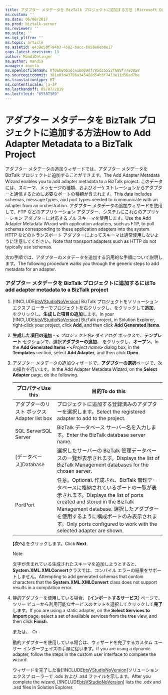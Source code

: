 ```yaml
---
title: アダプター メタデータを BizTalk プロジェクトに追加する方法 |Microsoft Docs
ms.custom: ''
ms.date: 06/08/2017
ms.prod: biztalk-server
ms.reviewer: ''
ms.suite: ''
ms.tgt_pltfrm: ''
ms.topic: article
ms.assetid: e439e5bf-94b3-4582-bacc-b058e6eb8e17
caps.latest.revision: 13
author: MandiOhlinger
ms.author: mandia
manager: anneta
ms.openlocfilehash: 0f06b60b1dce1b0b9df785d25552f688f7793858
ms.sourcegitcommit: 381e83d43796a345488d54b3f7413e11d56ad7be
ms.translationtype: MT
ms.contentlocale: ja-JP
ms.lasthandoff: 05/07/2019
ms.locfileid: "65387309"
---
```

# <a name="how-to-add-adapter-metadata-to-a-biztalk-project"></a><span data-ttu-id="fe4f6-102">アダプター メタデータを BizTalk プロジェクトに追加する方法</span><span class="sxs-lookup"><span data-stu-id="fe4f6-102">How to Add Adapter Metadata to a BizTalk Project</span></span>
<span data-ttu-id="fe4f6-103">アダプター メタデータの追加ウィザードでは、アダプター メタデータを BizTalk プロジェクトに追加することができます。</span><span class="sxs-lookup"><span data-stu-id="fe4f6-103">The Add Adapter Metadata Wizard enables you to add adapter metadata to a BizTalk project.</span></span> <span data-ttu-id="fe4f6-104">このデータには、スキーマ、メッセージの種類、およびオーケストレーションからアダプターと通信するために必要なポートの種類が含まれます。</span><span class="sxs-lookup"><span data-stu-id="fe4f6-104">This data includes schemas, message types, and port types needed to communicate with an adapter from an orchestration.</span></span> <span data-ttu-id="fe4f6-105">アダプター メタデータの追加ウィザードを使用して、FTP などのアプリケーション アダプター、システムにこれらのアプリケーション アダプターに対応するプル スキーマを使用します。</span><span class="sxs-lookup"><span data-stu-id="fe4f6-105">Use the Add Adapter Metadata Wizard with application adapters, such as FTP, to pull schemas corresponding to these application adapters into the system.</span></span> <span data-ttu-id="fe4f6-106">HTTP などのトランスポート アダプターによってスキーマは通常使用しないように注意してください。</span><span class="sxs-lookup"><span data-stu-id="fe4f6-106">Note that transport adapters such as HTTP do not typically use schemas.</span></span>  
  
 <span data-ttu-id="fe4f6-107">次の手順では、アダプターのメタデータを追加する汎用的な手順について説明します。</span><span class="sxs-lookup"><span data-stu-id="fe4f6-107">The following procedure walks you through the generic steps to add metadata for an adapter.</span></span>  
  
### <a name="to-add-adapter-metadata-to-a-biztalk-project"></a><span data-ttu-id="fe4f6-108">アダプター メタデータを BizTalk プロジェクトに追加するには</span><span class="sxs-lookup"><span data-stu-id="fe4f6-108">To add adapter metadata to a BizTalk project</span></span>  
  
1. <span data-ttu-id="fe4f6-109">[!INCLUDE[btsVStudioNoVersion](../includes/btsvstudionoversion-md.md)] BizTalk プロジェクトをソリューション エクスプ ローラーでプロジェクトを右クリックし、をクリックして**追加**、 をクリックし、**生成した項目の追加**します。</span><span class="sxs-lookup"><span data-stu-id="fe4f6-109">In your [!INCLUDE[btsVStudioNoVersion](../includes/btsvstudionoversion-md.md)] BizTalk project, in Solution Explorer, right-click your project, click **Add**, and then click **Add Generated Items**.</span></span>  
  
2. <span data-ttu-id="fe4f6-110">**生成した項目の追加 - \<** <em>プロジェクト名</em>**\>**  ダイアログ ボックスで、**テンプレート** セクションで、選択**アダプターの追加**、 をクリックし、**オープン**。</span><span class="sxs-lookup"><span data-stu-id="fe4f6-110">In the **Add Generated Items - \<**<em>Project name</em>**\>** dialog box, in the **Templates** section, select **Add Adapter**, and then click **Open**.</span></span>  
  
3. <span data-ttu-id="fe4f6-111">アダプター メタデータの追加ウィザードで、**アダプターの選択**ページで、次の操作を行います。</span><span class="sxs-lookup"><span data-stu-id="fe4f6-111">In the Add Adapter Metadata Wizard, on the **Select Adapter** page, do the following.</span></span>  
  
   |<span data-ttu-id="fe4f6-112">プロパティ</span><span class="sxs-lookup"><span data-stu-id="fe4f6-112">Use this</span></span>|<span data-ttu-id="fe4f6-113">目的</span><span class="sxs-lookup"><span data-stu-id="fe4f6-113">To do this</span></span>|  
   |--------------|----------------|  
   |<span data-ttu-id="fe4f6-114">アダプターのリスト ボックス</span><span class="sxs-lookup"><span data-stu-id="fe4f6-114">Adapter list box</span></span>|<span data-ttu-id="fe4f6-115">プロジェクトに追加する登録済みのアダプターを選択します。</span><span class="sxs-lookup"><span data-stu-id="fe4f6-115">Select the registered adapter to add to the project.</span></span>|  
   |<span data-ttu-id="fe4f6-116">SQL Server</span><span class="sxs-lookup"><span data-stu-id="fe4f6-116">SQL Server</span></span>|<span data-ttu-id="fe4f6-117">BizTalk データベース サーバー名を入力します。</span><span class="sxs-lookup"><span data-stu-id="fe4f6-117">Enter the BizTalk database server name.</span></span>|  
   |<span data-ttu-id="fe4f6-118">[データベース]</span><span class="sxs-lookup"><span data-stu-id="fe4f6-118">Database</span></span>|<span data-ttu-id="fe4f6-119">選択したサーバーの BizTalk 管理データベースの一覧が表示されます。</span><span class="sxs-lookup"><span data-stu-id="fe4f6-119">Displays the list of BizTalk Management databases for the chosen server.</span></span>|  
   |<span data-ttu-id="fe4f6-120">Port</span><span class="sxs-lookup"><span data-stu-id="fe4f6-120">Port</span></span>|<span data-ttu-id="fe4f6-121">任意。</span><span class="sxs-lookup"><span data-stu-id="fe4f6-121">Optional.</span></span> <span data-ttu-id="fe4f6-122">作成され、BizTalk 管理データベースに格納されているポートの一覧が表示されます。</span><span class="sxs-lookup"><span data-stu-id="fe4f6-122">Displays the list of ports created and stored in the BizTalk Management database.</span></span> <span data-ttu-id="fe4f6-123">選択したアダプターを使用するように構成ポートのみ表示されます。</span><span class="sxs-lookup"><span data-stu-id="fe4f6-123">Only ports configured to work with the selected adapter are shown.</span></span>|  
  
    <span data-ttu-id="fe4f6-124">**[次へ]** をクリックします。</span><span class="sxs-lookup"><span data-stu-id="fe4f6-124">Click **Next**.</span></span>  
  
   > [!NOTE]
   >  <span data-ttu-id="fe4f6-125">文字が含まれている生成されたスキーマを追加しようとすると、 **System.XML.XMLConvert**クラスでは、コンパイル エラーの結果をサポートしません。</span><span class="sxs-lookup"><span data-stu-id="fe4f6-125">Attempting to add generated schemas that contain characters that the **System.XML.XMLConvert** class does not support results in a compilation error.</span></span>  
  
4. <span data-ttu-id="fe4f6-126">静的アダプターを使用している場合、 **[インポートするサービス**] ページで、ツリー ビューから利用可能なサービスのセットを選択してクリックして**完了**します。</span><span class="sxs-lookup"><span data-stu-id="fe4f6-126">If you are using a static adapter, on the **Select Services to Import** page, select a set of available services from the tree view, and then click **Finish**.</span></span>  
  
    <span data-ttu-id="fe4f6-127">または、</span><span class="sxs-lookup"><span data-stu-id="fe4f6-127">–Or–</span></span>  
  
    <span data-ttu-id="fe4f6-128">動的アダプターを使用している場合は、ウィザードを完了するカスタム ユーザー インターフェイスの手順に従います。</span><span class="sxs-lookup"><span data-stu-id="fe4f6-128">If you are using a dynamic adapter, follow the steps in the custom user interface to complete the wizard.</span></span>  
  
   <span data-ttu-id="fe4f6-129">ウィザードを完了した後[!INCLUDE[btsVStudioNoVersion](../includes/btsvstudionoversion-md.md)]ソリューション エクスプ ローラーで .odx および .xsd ファイルを示します。</span><span class="sxs-lookup"><span data-stu-id="fe4f6-129">After you complete the wizard, [!INCLUDE[btsVStudioNoVersion](../includes/btsvstudionoversion-md.md)] lists the .odx and .xsd files in Solution Explorer.</span></span>